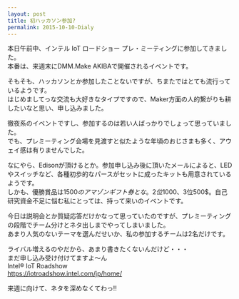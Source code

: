 ```yaml
---
layout: post
title: 初ハッカソン参加?
permalink: 2015-10-10-Dialy
---
```


本日午前中、インテル IoT ロードショー プレ・ミーティングに参加してきました。   
本番は、来週末にDMM.Make AKIBAで開催されるイベントです。

そもそも、ハッカソンとか参加したことないですが、ちまたではとても流行っているようです。   
はじめましてっな交流も大好きなタイプですので、Maker方面の人的繋がりも耕したいなと思い、申し込みました。

徹夜系のイベントですし、参加するのは若い人ばっかりでしょって思っていました。   
でも、プレミーティング会場を見渡すと似たような年頃のおじさまも多く、アウェイ感は有りませんでした。

なにやら、Edisonが頂けるとか。参加申し込み後に頂いたメールによると、LEDやスイッチなど、各種初歩的なパースがセットに成ったキットも用意されているようです。   
しかも、優勝賞品は1500$のアマゾンギフト券とな。2位1000$、3位500$。自己研究資金不足に悩む私にとっては、持って来いのイベントです。

今日は説明会とか質疑応答だけかなって思っていたのですが、プレミーティングの段階でチーム分けとネタ出しまでやってしまいました。   
あまり人気のないテーマを選んだせいか、私の参加するチームは2名だけです。

ライバル増えるのやだから、あまり書きたくないんだけど・・・   
まだ申し込み受け付けてますよ〜ん   
Intel® IoT Roadshow   
<https://iotroadshow.intel.com/jp/home/>

来週に向けて、ネタを深めなくてわっ!!
‬
